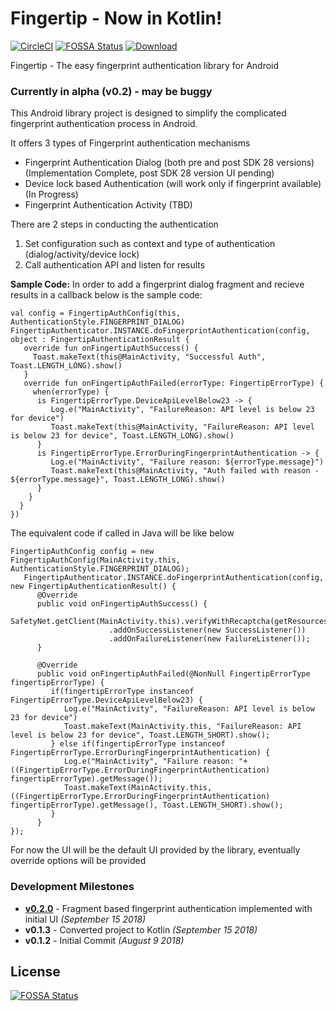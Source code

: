 # Fingertip - Now in Kotlin!
[![CircleCI](https://circleci.com/gh/prasannajeet/Fingertip/tree/master.svg?style=svg)](https://circleci.com/gh/prasannajeet/Fingertip/tree/master) [![FOSSA Status](https://app.fossa.io/api/projects/git%2Bgithub.com%2Fprasannajeet%2FFingertip.svg?type=shield)](https://app.fossa.io/projects/git%2Bgithub.com%2Fprasannajeet%2FFingertip?ref=badge_shield)  [ ![Download](https://api.bintray.com/packages/prasannajeet89/praszappsMaven/fingertip/images/download.svg) ](https://bintray.com/prasannajeet89/praszappsMaven/fingertip/_latestVersion)

Fingertip - The easy fingerprint authentication library for Android
### Currently in alpha (v0.2) - may be buggy

This Android library project is designed to simplify the complicated fingerprint authentication process in Android.

It offers 3 types of Fingerprint authentication mechanisms

- Fingerprint Authentication Dialog (both pre and post SDK 28 versions) (Implementation Complete, post SDK 28 version UI pending)
- Device lock based Authentication (will work only if fingerprint available) (In Progress)
- Fingerprint Authentication Activity (TBD)

There are 2 steps in conducting the authentication
1. Set configuration such as context and type of authentication (dialog/activity/device lock) 
2. Call authentication API and listen for results

**Sample Code:** In order to add a fingerprint dialog fragment and recieve results in a callback below is the sample code:
```
val config = FingertipAuthConfig(this, AuthenticationStyle.FINGERPRINT_DIALOG)
FingertipAuthenticator.INSTANCE.doFingerprintAuthentication(config, object : FingertipAuthenticationResult {
   override fun onFingertipAuthSuccess() {
     Toast.makeText(this@MainActivity, "Successful Auth", Toast.LENGTH_LONG).show()
   }
   override fun onFingertipAuthFailed(errorType: FingertipErrorType) {
     when(errorType) {
      is FingertipErrorType.DeviceApiLevelBelow23 -> {
         Log.e("MainActivity", "FailureReason: API level is below 23 for device")
         Toast.makeText(this@MainActivity, "FailureReason: API level is below 23 for device", Toast.LENGTH_LONG).show()
      }
      is FingertipErrorType.ErrorDuringFingerprintAuthentication -> {
         Log.e("MainActivity", "Failure reason: ${errorType.message}")
         Toast.makeText(this@MainActivity, "Auth failed with reason - ${errorType.message}", Toast.LENGTH_LONG).show()
      }
    }
  }
})
```
The equivalent code if called in Java will be like below
```
FingertipAuthConfig config = new FingertipAuthConfig(MainActivity.this, AuthenticationStyle.FINGERPRINT_DIALOG);
   FingertipAuthenticator.INSTANCE.doFingerprintAuthentication(config, new FingertipAuthenticationResult() {
      @Override
      public void onFingertipAuthSuccess() {
         SafetyNet.getClient(MainActivity.this).verifyWithRecaptcha(getResources().getString(R.string.pubK))
                      .addOnSuccessListener(new SuccessListener())
                      .addOnFailureListener(new FailureListener());
      }

      @Override
      public void onFingertipAuthFailed(@NonNull FingertipErrorType fingertipErrorType) {
         if(fingertipErrorType instanceof FingertipErrorType.DeviceApiLevelBelow23) {
            Log.e("MainActivity", "FailureReason: API level is below 23 for device")
            Toast.makeText(MainActivity.this, "FailureReason: API level is below 23 for device", Toast.LENGTH_SHORT).show();
         } else if(fingertipErrorType instanceof FingertipErrorType.ErrorDuringFingerprintAuthentication) {
            Log.e("MainActivity", "Failure reason: "+((FingertipErrorType.ErrorDuringFingerprintAuthentication) fingertipErrorType).getMessage());
            Toast.makeText(MainActivity.this, ((FingertipErrorType.ErrorDuringFingerprintAuthentication) fingertipErrorType).getMessage(), Toast.LENGTH_SHORT).show();
         }
      }
});
```

For now the UI will be the default UI provided by the library, eventually override options will be provided

### Development Milestones
- **[v0.2.0](https://github.com/prasannajeet/Fingertip/releases/tag/v0.2.0)** - Fragment based fingerprint authentication implemented with initial UI *(September 15 2018)*
- **v0.1.3** - Converted project to Kotlin *(September 15 2018)*
- **v0.1.2** - Initial Commit *(August 9 2018)*


## License
[![FOSSA Status](https://app.fossa.io/api/projects/git%2Bgithub.com%2Fprasannajeet%2FFingertip.svg?type=large)](https://app.fossa.io/projects/git%2Bgithub.com%2Fprasannajeet%2FFingertip?ref=badge_large)
